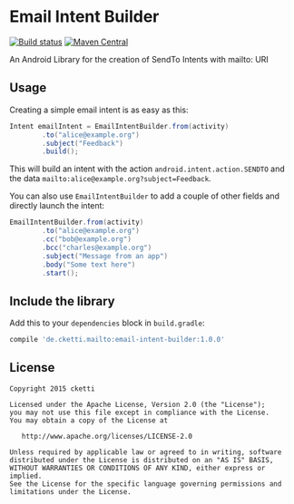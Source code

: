 # Email Intent Builder

[![Build status](https://api.travis-ci.org/cketti/EmailIntentBuilder.svg)](https://travis-ci.org/cketti/EmailIntentBuilder)
[![Maven Central](https://maven-badges.herokuapp.com/maven-central/de.cketti.mailto/email-intent-builder/badge.svg)](https://maven-badges.herokuapp.com/maven-central/de.cketti.mailto/email-intent-builder)

An Android Library for the creation of SendTo Intents with mailto: URI


## Usage

Creating a simple email intent is as easy as this:

```java
Intent emailIntent = EmailIntentBuilder.from(activity)
        .to("alice@example.org")
        .subject("Feedback")
        .build();
```

This will build an intent with the action `android.intent.action.SENDTO` and the data
`mailto:alice@example.org?subject=Feedback`.


You can also use `EmailIntentBuilder` to add a couple of other fields and directly launch the intent:

```java
EmailIntentBuilder.from(activity)
        .to("alice@example.org")
        .cc("bob@example.org")
        .bcc("charles@example.org")
        .subject("Message from an app")
        .body("Some text here")
        .start();
```


## Include the library

Add this to your `dependencies` block in `build.gradle`:

```groovy
compile 'de.cketti.mailto:email-intent-builder:1.0.0'
```


## License

    Copyright 2015 cketti

    Licensed under the Apache License, Version 2.0 (the "License");
    you may not use this file except in compliance with the License.
    You may obtain a copy of the License at

       http://www.apache.org/licenses/LICENSE-2.0

    Unless required by applicable law or agreed to in writing, software
    distributed under the License is distributed on an "AS IS" BASIS,
    WITHOUT WARRANTIES OR CONDITIONS OF ANY KIND, either express or implied.
    See the License for the specific language governing permissions and
    limitations under the License.
